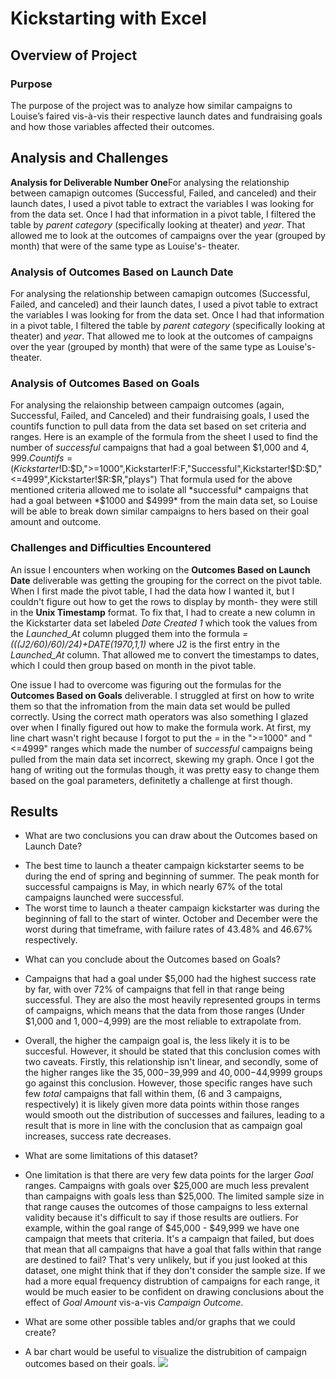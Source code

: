 # Kickstarting with Excel

## Overview of Project

### Purpose
The purpose of the project was to analyze how similar campaigns to Louise’s faired vis-à-vis their respective launch dates and fundraising goals and how those variables affected their outcomes.

## Analysis and Challenges
**Analysis for Deliverable Number One**For analysing the relationship between camapign outcomes (Successful, Failed, and canceled) and their launch dates, I used a pivot table to extract the variables I was looking for from the data set.  Once I had that information in a pivot table, I filtered the table by *parent category* (specifically looking at theater) and *year*.  That allowed me to look at the outcomes of campaigns over the year (grouped by month) that were of the same type as Louise's- theater.

### Analysis of Outcomes Based on Launch Date

For analysing the relationship between camapign outcomes (Successful, Failed, and canceled) and their launch dates, I used a pivot table to extract the variables I was looking for from the data set.  Once I had that information in a pivot table, I filtered the table by *parent category* (specifically looking at theater) and *year*.  That allowed me to look at the outcomes of campaigns over the year (grouped by month) that were of the same type as Louise's- theater.

### Analysis of Outcomes Based on Goals

For analysing the relaionship between campaign outcomes (again, Successful, Failed, and Canceled) and their fundraising goals, I used the countifs function to pull data from the data set based on set criteria and ranges.  Here is an example of the formula from the sheet I used to find the number of *successful* campaigns that had a goal between $1,000 and $4,999. Countifs=(Kickstarter!$D:$D,">=1000",Kickstarter!F:F,"Successful",Kickstarter!$D:$D,"<=4999",Kickstarter!$R:$R,"plays")  That formula used for the above mentioned criteria allowed me to isolate all *successful* campaigns that had a goal between *$1000 and $4999* from the main data set, so Louise will be able to break down similar campaigns to hers based on their goal amount and outcome.

### Challenges and Difficulties Encountered
An issue I encounters when working on the **Outcomes Based on Launch Date** deliverable was getting the grouping for the correct on the pivot table.  When I first made the pivot table, I had the data how I wanted it, but I couldn't figure out how to get the rows to display by month- they were still in the **Unix Timestamp** format. To fix that, I had to create a new column in the Kickstarter data set labeled *Date Created 1* which took the values from the *Launched_At* column plugged them into the formula *=(((J2/60)/60)/24)+DATE(1970,1,1)* where J2 is the first entry in the *Launched_At* column.  That allowed me to convert the timestamps to dates, which I could then group based on month in the pivot table.

One issue I had to overcome was figuring out the formulas for the **Outcomes Based on Goals** deliverable.  I struggled at first on how to write them so that the infromation from the main data set would be pulled correctly. Using the correct math operators was also something I glazed over when I finally figured out how to make the formula work. At first, my line chart wasn't right because I forgot to put the *=* in the ">=1000" and "<=4999" ranges which made the number of *successful* campaigns being pulled from the main data set incorrect, skewing my graph. Once I got the hang of writing out the formulas though, it was pretty easy to change them based on the goal parameters, definitetly a challenge at first though.

## Results

- What are two conclusions you can draw about the Outcomes based on Launch Date?

* The best time to launch a theater campaign kickstarter seems to be during the end of spring and beginning of summer. The peak month for successful campaigns is May, in which nearly 67% of the total campaigns launched were successful.
* The worst time to launch a theater campaign kickstarter was during the beginning of fall to the start of winter.  October and December were the worst during that timeframe, with failure rates of 43.48% and 46.67% respectively. 

- What can you conclude about the Outcomes based on Goals?

* Campaigns that had a goal under $5,000 had the highest success rate by far, with over 72% of campaigns that fell in that range being successful.  They are also the most heavily represented groups in terms of campaigns, which means that the data from those ranges (Under $1,000 and $1,000-$4,999) are the most reliable to extrapolate from.  

* Overall, the higher the campaign goal is, the less likely it is to be succesful.  However, it should be stated that this conclusion comes with two caveats. Firstly, this relationship isn't linear, and secondly, some of the higher ranges like the $35,000-$39,999 and $40,000-$44,9999 groups go against this conclusion. However, those specific ranges have such few *total* campaigns that fall within them, (6 and 3 campaigns, respectively) it is likely given more data points within those ranges would smooth out the distribution of successes and failures, leading to a result that is more in line with the conclusion that as campaign goal increases, success rate decreases.

- What are some limitations of this dataset?

* One limitation is that there are very few data points for the larger *Goal* ranges.  Campaigns with goals over $25,000 are much less prevalent than campaigns with goals less than $25,000.  The limited sample size in that range causes the outcomes of those campaigns to less external validity because it's difficult to say if those results are outliers. For example, within the goal range of $45,000 - $49,999 we have one campaign that meets that criteria.  It's a campaign that failed, but does that mean that all campaigns that have a goal that falls within that range are destined to fail? That's very unlikely, but if you just looked at this dataset, one might think that if they don't consider the sample size. If we had a more equal frequency distrubtion of campaigns for each range, it would be much easier to be confident on drawing conclusions about the effect of *Goal Amount* vis-a-vis *Campaign Outcome*.

- What are some other possible tables and/or graphs that we could create?

* A bar chart would be useful to visualize the distrubition of campaign outcomes based on their goals.
![](images/Outcomes_Vs_Goals_BAR.png) 
